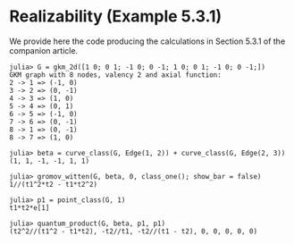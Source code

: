# Realizability (Example 5.3.1)

We provide here the code producing the calculations in Section 5.3.1 of the companion article.

```jldoctest realizability_Ex_5_3_1; setup = :(using Oscar, GKMtools)
julia> G = gkm_2d([1 0; 0 1; -1 0; 0 -1; 1 0; 0 1; -1 0; 0 -1;])
GKM graph with 8 nodes, valency 2 and axial function:
2 -> 1 => (-1, 0)
3 -> 2 => (0, -1)
4 -> 3 => (1, 0)
5 -> 4 => (0, 1)
6 -> 5 => (-1, 0)
7 -> 6 => (0, -1)
8 -> 1 => (0, -1)
8 -> 7 => (1, 0)

julia> beta = curve_class(G, Edge(1, 2)) + curve_class(G, Edge(2, 3))
(1, 1, -1, -1, 1, 1)

julia> gromov_witten(G, beta, 0, class_one(); show_bar = false)
1//(t1^2*t2 - t1*t2^2)

julia> p1 = point_class(G, 1)
t1*t2*e[1]

julia> quantum_product(G, beta, p1, p1)
(t2^2//(t1^2 - t1*t2), -t2//t1, -t2//(t1 - t2), 0, 0, 0, 0, 0)
```